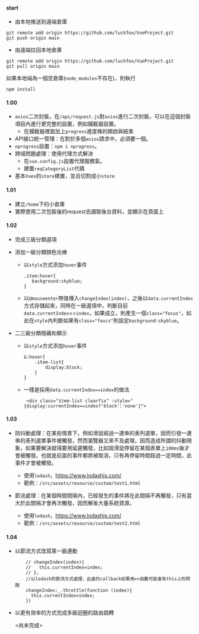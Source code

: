 #### start

* 由本地推送到遠端倉庫

````
git remote add origin https://github.com/luckfox/VueProject.git
git push origin main
````

* 由遠端拉回本地倉庫


````
git remote add origin https://github.com/luckfox/VueProject.git
git pull origin main
````

如果本地端為一個空倉庫(`node_modules`不存在)，則執行

````
npm install
````


#### 1.00  

* `axios`二次封裝，在`/api/request.js`對`axios`進行二次封裝，可以在這個封裝項目內進行更完整的設置，例如攔截器設置。
  * 在攔截器裡面加上`progress`進度條的開啟與結束
* API接口統一管理：在對於多個`axios`請求中，必須要一個。
* `nprogress`設置：`npm i nprogress`。
* 跨域問題處理：使用代理方式解決
  * 在`vue.config.js`設置代理服務氣。
  * 建置`reqCategoryList`代碼
* 基本`Vuex`的`store`建置，並且切割成小`store`

#### 1.01

* 建立`/home`下的小倉庫
* 實際使用二次包裝後的request去讀取後台資料，並顯示在頁面上

#### 1.02

* 完成三級分類選項

* 添加一級分類顏色光棒

   * 以`style`方式添加`hover`事件

     ````
     .item:hover{
     	background:skyblue;
     }
     ````

     

   * 以`@mouseenter`帶值傳入`changeIndex(index)`，之後以`data.currentIndex`方式存儲起來，同時在一級選項中，判斷目前`data.currentIndex`==`index`，如果成立，則產生一個`class="focus"`，如此在`style`內判斷如果有`class="foucs"`則設定`background:skyblue`。

* 二三級分類隱藏和顯示

  * 以`style`方式添加`hover`事件

    ````
    &:hover{
    	.item-list{
    		display:block;
    	}
    }
    ````

  * 一樣是採用`data.currentIndex==index`的做法

    ````
     <div class="item-list clearfix" :style="{display:currentIndex==index?'block':'none'}">
    ````

#### 1.03

 * 防抖動處理：在某些情景下，例如滑鼠經過一連串的表列選單，因而引發一連串的表列選單事件被觸發，然而瀏覽器又來不及處理，因而造成所謂的抖動現象，如果要解決就得要用延遲觸發，比如說滑鼠停留在某個表單上`100ms`後才會被觸發。也就是前面的事件都將被取消，只有再停留時間超過一定時間，此事件才會被觸發。
   * 使用`lodash`，https://www.lodashjs.com/
   * 範例：`/src/assets/resource/custom/test1.html`

* 節流處理：在某個時間間隔內，已經發生的事件將在此間隔不再觸發，只有當大於此間隔才會再次觸發，因而解省大量系統資源。
  * 使用`lodash`，https://www.lodashjs.com/
  * 範例：`/src/assets/resource/custom/test2.html`

#### 1.04 

 * 以節流方式改寫第一級連動

   ````
       // changeIndex(index){
       //   this.currentIndex=index;
       // },
       //以lodash的節流方式處理，此處的callback如果用=>函數可能會有this上的問題
       changeIndex:_.throttle(function (index){
         this.currentIndex=index;
       })
   ````

 * 以更有效率的方式完成多級迴圈的路由跳轉

   <尚未完成>

